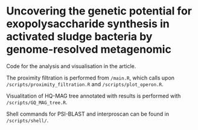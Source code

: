# Uncovering the genetic potential for exopolysaccharide synthesis in activated sludge bacteria by genome-resolved metagenomic

Code for the analysis and visualisation in the article. 

The proximity filtration is performed from `/main.R`, which calls upon `/scripts/proximity_filtration.R` and `/scripts/plot_operon.R`. 

Visualitation of HQ-MAG tree annotated with results is performed with `/scripts/GQ_MAG_tree.R`.

Shell commands for PSI-BLAST and interproscan can be found in `/scripts/shell/`.
